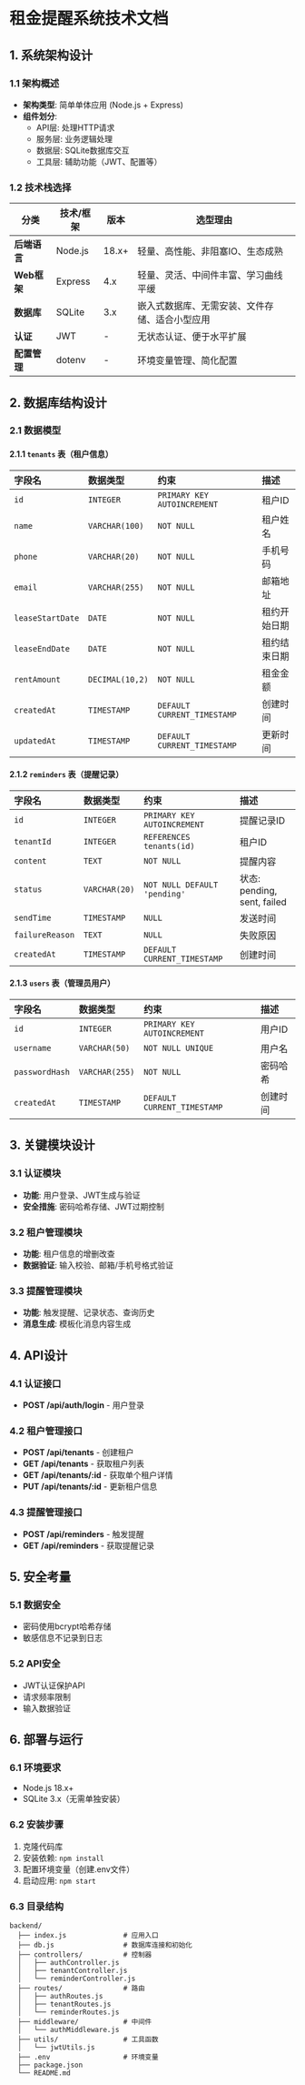 # 租金提醒系统技术文档

## 1. 系统架构设计

### 1.1 架构概述
- **架构类型**: 简单单体应用 (Node.js + Express)
- **组件划分**:
  - API层: 处理HTTP请求
  - 服务层: 业务逻辑处理
  - 数据层: SQLite数据库交互
  - 工具层: 辅助功能（JWT、配置等）

### 1.2 技术栈选择

| 分类 | 技术/框架 | 版本 | 选型理由 |
|------|----------|------|----------|
| **后端语言** | Node.js | 18.x+ | 轻量、高性能、非阻塞IO、生态成熟 |
| **Web框架** | Express | 4.x | 轻量、灵活、中间件丰富、学习曲线平缓 |
| **数据库** | SQLite | 3.x | 嵌入式数据库、无需安装、文件存储、适合小型应用 |
| **认证** | JWT | - | 无状态认证、便于水平扩展 |
| **配置管理** | dotenv | - | 环境变量管理、简化配置 |

## 2. 数据库结构设计

### 2.1 数据模型

#### 2.1.1 `tenants` 表（租户信息）
| 字段名 | 数据类型 | 约束 | 描述 |
| :--- | :--- | :--- | :--- |
| `id` | `INTEGER` | `PRIMARY KEY AUTOINCREMENT` | 租户ID |
| `name` | `VARCHAR(100)` | `NOT NULL` | 租户姓名 |
| `phone` | `VARCHAR(20)` | `NOT NULL` | 手机号码 |
| `email` | `VARCHAR(255)` | `NOT NULL` | 邮箱地址 |
| `leaseStartDate` | `DATE` | `NOT NULL` | 租约开始日期 |
| `leaseEndDate` | `DATE` | `NOT NULL` | 租约结束日期 |
| `rentAmount` | `DECIMAL(10,2)` | `NOT NULL` | 租金金额 |
| `createdAt` | `TIMESTAMP` | `DEFAULT CURRENT_TIMESTAMP` | 创建时间 |
| `updatedAt` | `TIMESTAMP` | `DEFAULT CURRENT_TIMESTAMP` | 更新时间 |

#### 2.1.2 `reminders` 表（提醒记录）
| 字段名 | 数据类型 | 约束 | 描述 |
| :--- | :--- | :--- | :--- |
| `id` | `INTEGER` | `PRIMARY KEY AUTOINCREMENT` | 提醒记录ID |
| `tenantId` | `INTEGER` | `REFERENCES tenants(id)` | 租户ID |
| `content` | `TEXT` | `NOT NULL` | 提醒内容 |
| `status` | `VARCHAR(20)` | `NOT NULL DEFAULT 'pending'` | 状态: pending, sent, failed |
| `sendTime` | `TIMESTAMP` | `NULL` | 发送时间 |
| `failureReason` | `TEXT` | `NULL` | 失败原因 |
| `createdAt` | `TIMESTAMP` | `DEFAULT CURRENT_TIMESTAMP` | 创建时间 |

#### 2.1.3 `users` 表（管理员用户）
| 字段名 | 数据类型 | 约束 | 描述 |
| :--- | :--- | :--- | :--- |
| `id` | `INTEGER` | `PRIMARY KEY AUTOINCREMENT` | 用户ID |
| `username` | `VARCHAR(50)` | `NOT NULL UNIQUE` | 用户名 |
| `passwordHash` | `VARCHAR(255)` | `NOT NULL` | 密码哈希 |
| `createdAt` | `TIMESTAMP` | `DEFAULT CURRENT_TIMESTAMP` | 创建时间 |

## 3. 关键模块设计

### 3.1 认证模块
- **功能**: 用户登录、JWT生成与验证
- **安全措施**: 密码哈希存储、JWT过期控制

### 3.2 租户管理模块
- **功能**: 租户信息的增删改查
- **数据验证**: 输入校验、邮箱/手机号格式验证

### 3.3 提醒管理模块
- **功能**: 触发提醒、记录状态、查询历史
- **消息生成**: 模板化消息内容生成

## 4. API设计

### 4.1 认证接口
- **POST /api/auth/login** - 用户登录

### 4.2 租户管理接口
- **POST /api/tenants** - 创建租户
- **GET /api/tenants** - 获取租户列表
- **GET /api/tenants/:id** - 获取单个租户详情
- **PUT /api/tenants/:id** - 更新租户信息

### 4.3 提醒管理接口
- **POST /api/reminders** - 触发提醒
- **GET /api/reminders** - 获取提醒记录

## 5. 安全考量

### 5.1 数据安全
- 密码使用bcrypt哈希存储
- 敏感信息不记录到日志

### 5.2 API安全
- JWT认证保护API
- 请求频率限制
- 输入数据验证

## 6. 部署与运行

### 6.1 环境要求
- Node.js 18.x+
- SQLite 3.x（无需单独安装）

### 6.2 安装步骤
1. 克隆代码库
2. 安装依赖: `npm install`
3. 配置环境变量（创建.env文件）
4. 启动应用: `npm start`

### 6.3 目录结构
```
backend/
  ├── index.js              # 应用入口
  ├── db.js                 # 数据库连接和初始化
  ├── controllers/          # 控制器
  │   ├── authController.js
  │   ├── tenantController.js
  │   └── reminderController.js
  ├── routes/               # 路由
  │   ├── authRoutes.js
  │   ├── tenantRoutes.js
  │   └── reminderRoutes.js
  ├── middleware/           # 中间件
  │   └── authMiddleware.js
  ├── utils/                # 工具函数
  │   └── jwtUtils.js
  ├── .env                  # 环境变量
  ├── package.json
  └── README.md
```